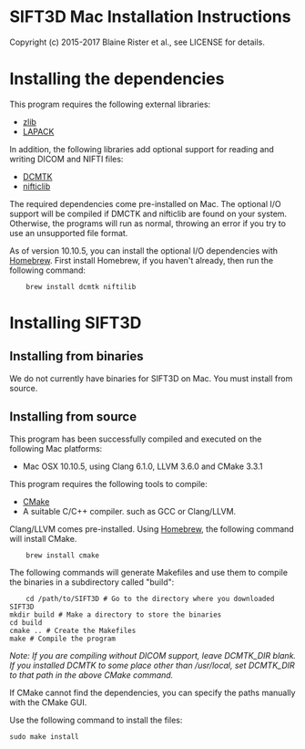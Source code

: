 # SIFT3D Mac Installation Instructions

Copyright (c) 2015-2017 Blaine Rister et al., see LICENSE for details.

# Installing the dependencies

This program requires the following external libraries:
- [zlib](http://www.zlib.net/)
- [LAPACK](http://www.netlib.org/lapack/)

In addition, the following libraries add optional support for reading and writing DICOM and NIFTI files:
- [DCMTK](http://dicom.offis.de/dcmtk.php.en)
- [nifticlib](http://sourceforge.net/projects/niftilib/files/nifticlib/)

The required dependencies come pre-installed on Mac. The optional I/O support will be compiled if DMCTK and nifticlib are found on your system. Otherwise, the programs will run as normal, throwing an error if you try to use an unsupported file format.

As of version 10.10.5, you can install the optional I/O dependencies with [Homebrew](http://brew.sh/). First install Homebrew, if you haven't already, then run the following command:
 
        brew install dcmtk niftilib

# Installing SIFT3D

## Installing from binaries

We do not currently have binaries for SIFT3D on Mac. You must install from source.

## Installing from source

This program has been successfully compiled and executed on the following Mac platforms:
- Mac OSX 10.10.5, using Clang 6.1.0, LLVM 3.6.0 and CMake 3.3.1

This program requires the following tools to compile:
- [CMake](http://www.cmake.org)
- A suitable C/C++ compiler. such as GCC or Clang/LLVM.

Clang/LLVM comes pre-installed. Using [Homebrew](http://brew.sh), the following command will install CMake.

        brew install cmake

The following commands will generate Makefiles and use them to compile the binaries in a subdirectory called "build":

        cd /path/to/SIFT3D # Go to the directory where you downloaded SIFT3D 
	mkdir build # Make a directory to store the binaries
	cd build
	cmake .. # Create the Makefiles
	make # Compile the program

*Note: If you are compiling without DICOM support, leave DCMTK_DIR blank. If you installed DCMTK to some place other than /usr/local, set DCMTK_DIR to that path in the above CMake command.*

If CMake cannot find the dependencies, you can specify the paths manually with the CMake GUI.

Use the following command to install the files:

	sudo make install

